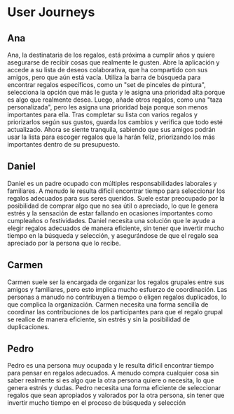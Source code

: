 # User Journeys
## Ana
Ana, la destinataria de los regalos, está próxima a cumplir años y quiere asegurarse de recibir cosas que realmente le gusten. Abre la aplicación y accede a su lista de deseos colaborativa, que ha compartido con sus amigos, pero que aún está vacía. Utiliza la barra de búsqueda para encontrar regalos específicos, como un "set de pinceles de pintura", selecciona la opción que más le gusta y le asigna una prioridad alta porque es algo que realmente desea. Luego, añade otros regalos, como una "taza personalizada", pero les asigna una prioridad baja porque son menos importantes para ella. Tras completar su lista con varios regalos y priorizarlos según sus gustos, guarda los cambios y verifica que todo esté actualizado. Ahora se siente tranquila, sabiendo que sus amigos podrán usar la lista para escoger regalos que la harán feliz, priorizando los más importantes dentro de su presupuesto.

## Daniel
Daniel es un padre ocupado con múltiples responsabilidades laborales y familiares. A menudo le resulta dificil encontrar tiempo para seleccionar los regalos adecuados para sus seres queridos. Suele estar preocupado por la posibilidad de comprar algo que no sea útil o apreciado, lo que le genera estrés y la sensación de estar fallando en ocasiones importantes como cumpleaños o festividades. Daniel necesita una solución que le ayude a elegir regalos adecuados de manera eficiente, sin tener que invertir mucho tiempo en la búsqueda y selección, y asegurándose de que el regalo sea apreciado por la persona que lo recibe.

## Carmen
Carmen suele ser la encargada de organizar los regalos grupales entre sus amigos y familiares, pero esto implica mucho esfuerzo de coordinación. Las personas a manudo no contribuyen a tiempo o eligen regalos duplicados, lo que complica la organización. Carmen necesita una forma sencilla de coordinar las contribuciones de los participantes para que el regalo grupal se realice de manera eficiente, sin estrés y sin la posibilidad de duplicaciones.

## Pedro
Pedro es una persona muy ocupada y le resulta difícil encontrar tiempo para pensar en regalos adecuados. A menudo compra cualquier cosa sin saber realmente si es algo que la otra persona quiere o necesita, lo que genera estrés y dudas. Pedro necesita una forma eficiente de seleccionar regalos que sean apropiados y valorados por la otra persona, sin tener que invertir mucho tiempo en el proceso de búsqueda y selección
